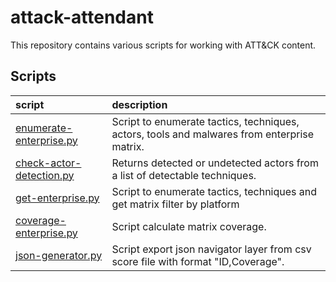 # attack-attendant

This repository contains various scripts for working with ATT&CK content.

## Scripts

| script | description |
|:-------|:------------|
| [enumerate-enterprise.py](enumerate-enterprise.py) | Script to enumerate tactics, techniques, actors, tools and malwares from enterprise matrix. |
| [check-actor-detection.py](check-actor-detection.py) | Returns detected or undetected actors from a list of detectable techniques. |
| [get-enterprise.py](get-enterprise.py) |  Script to enumerate tactics, techniques and get matrix filter by platform |
| [coverage-enterprise.py](coverage-enterprise.py) |  Script calculate matrix coverage. |
| [json-generator.py](coverage-enterprise.py) |  Script export json navigator layer from csv score file with format "ID,Coverage". |
